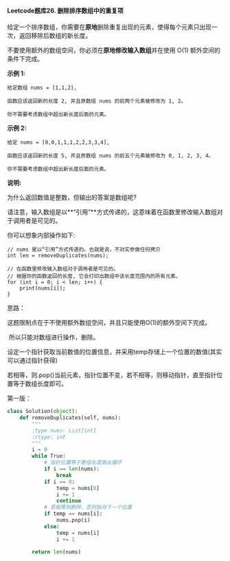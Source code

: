 #### Leetcode题库26. 删除排序数组中的重复项

给定一个排序数组，你需要在**原地**删除重复出现的元素，使得每个元素只出现一次，返回移除后数组的新长度。

不要使用额外的数组空间，你必须在**原地修改输入数组**并在使用 O(1) 额外空间的条件下完成。

**示例 1:**

```
给定数组 nums = [1,1,2], 

函数应该返回新的长度 2, 并且原数组 nums 的前两个元素被修改为 1, 2。 

你不需要考虑数组中超出新长度后面的元素。
```

**示例 2:**

```
给定 nums = [0,0,1,1,1,2,2,3,3,4],

函数应该返回新的长度 5, 并且原数组 nums 的前五个元素被修改为 0, 1, 2, 3, 4。

你不需要考虑数组中超出新长度后面的元素。
```

**说明:**

为什么返回数值是整数，但输出的答案是数组呢?

请注意，输入数组是以**“引用”**方式传递的，这意味着在函数里修改输入数组对于调用者是可见的。

你可以想象内部操作如下:

```
// nums 是以“引用”方式传递的。也就是说，不对实参做任何拷贝
int len = removeDuplicates(nums);

// 在函数里修改输入数组对于调用者是可见的。
// 根据你的函数返回的长度, 它会打印出数组中该长度范围内的所有元素。
for (int i = 0; i < len; i++) {
    print(nums[i]);
}
```

思路：

​	这题限制点在于不使用额外数组空间，并且只能使用O(1)的额外空间下完成。

​	所以只能对数组进行操作，删除。

​	设定一个指针获取当前数值的位置信息，并采用temp存储上一个位置的数值(其实可以通过指针获得)

​	若相等，则.pop()当前元素，指针位置不变，若不相等，则移动指针，直至指针位置等于数组长度即可。

第一版：

```python
class Solution(object):
    def removeDuplicates(self, nums):
        """
        :type nums: List[int]
        :rtype: int
        """
        i = 0
        while True:
            # 指针位置等于数组长度跳出循环
            if i == len(nums):
                break
            if i == 0:
                temp = nums[0]
                i += 1
                continue
            # 若相等则删除，否则指向下一个位置
            if temp == nums[i]:
                nums.pop(i)
            else:
                temp = nums[i]
                i += 1

        return len(nums)
```

